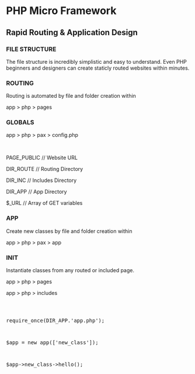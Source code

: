 <h1>PHP Micro Framework</h1>
<h2>Rapid Routing & Application Design</h2>

<h3>FILE STRUCTURE</h3>
<p>The file structure is incredibly simplistic and easy to understand. Even PHP beginners and designers can create staticly routed websites within minutes.</p>

<h3>ROUTING</h3>
<p>Routing is automated by file and folder creation within </p>
<p>app > php > pages</p>

<h3>GLOBALS </h3>
<p>app > php > pax > config.php </p>
<br />
<p>PAGE_PUBLIC // Website URL</p>
<p>DIR_ROUTE // Routing Directory</p>
<p>DIR_INC // Includes Directory</p>
<p>DIR_APP // App Directory</p>
<p>$_URL // Array of GET variables</p>

<h3>APP</h3>
<p>Create new classes by file and folder creation within </p>
<p>app > php > pax > app</p>

<h3>INIT</h3>
<p>Instantiate classes from any routed or included page. </p>
<p>app > php > pages </p>
<p>app > php > includes</p>
<br />
<pre>
<p>require_once(DIR_APP.'app.php');</p>
<p>$app = new app(['new_class']);</p>
<p>$app->new_class->hello();</p>
</pre>
